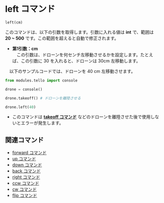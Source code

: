 # left コマンド

```left(cm)```
<br>

 このコマンドは、以下の引数を取得します。引数に入れる値は **int** で、範囲は **20 ~ 500** です。この範囲を超えると自動で修正されます。

- **第1引数：cm**<br>
　この引数は、ドローンを何センチ左移動させるかを設定します。たとえば、この引数に 30 を入れると、ドローンは 30cm 左移動します。

　以下のサンプルコードでは、ドローンを 40 cm 左移動させます。

```python
from modules.tello import console

drone = console()

drone.takeoff() # ドローンを離陸させる

drone.left(40)
```

- このコマンドは **[takeoff コマンド]()** などのドローンを離陸させた後で使用しないとエラーが発生します。

## 関連コマンド

- [forward コマンド]()
- [up コマンド]()
- [down コマンド]()
- [back コマンド]()
- [right コマンド]()
- [ccw コマンド]()
- [cw コマンド]()
- [flip コマンド]()
